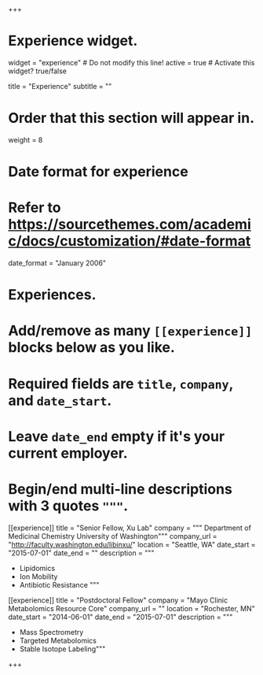 +++
# Experience widget.
widget = "experience"  # Do not modify this line!
active = true  # Activate this widget? true/false

title = "Experience"
subtitle = ""

# Order that this section will appear in.
weight = 8

# Date format for experience
#   Refer to https://sourcethemes.com/academic/docs/customization/#date-format
date_format = "January 2006"

# Experiences.
#   Add/remove as many `[[experience]]` blocks below as you like.
#   Required fields are `title`, `company`, and `date_start`.
#   Leave `date_end` empty if it's your current employer.
#   Begin/end multi-line descriptions with 3 quotes `"""`.
[[experience]]
  title = "Senior Fellow, Xu Lab"
  company = """
  Department of Medicinal Chemistry
  University of Washington"""
  company_url = "http://faculty.washington.edu/libinxu/"
  location = "Seattle, WA"
  date_start = "2015-07-01"
  date_end = ""
  description = """
  
  * Lipidomics
  * Ion Mobility
  * Antibiotic Resistance
  """

[[experience]]
  title = "Postdoctoral Fellow"
  company = "Mayo Clinic Metabolomics Resource Core"
  company_url = ""
  location = "Rochester, MN"
  date_start = "2014-06-01"
  date_end = "2015-07-01"
  description = """
  
  * Mass Spectrometry
  * Targeted Metabolomics
  * Stable Isotope Labeling"""

+++
